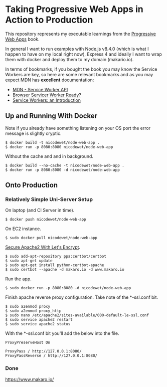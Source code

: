 # Taking Progressive Web Apps in Action to Production

This repository represents my executable learnings from the [Progressive Web Apps](https://www.manning.com/books/progressive-web-apps) book.

In general I want to run examples with Node.js v8.4.0 (which is what I happen to have on my local right now), Express 4 and ideally I want to wrap them with docker and deploy them to my domain (makario.io).

In terms of bookmarks, if you bought the book you may know the Service Workers are key, so here are some relevant bookmarks and as you may expect MDN has **excellent** documentation:

* [MDN - Service Worker API](https://developer.mozilla.org/en/docs/Web/API/Service_Worker_API)
* [Browser Servicer Worker Ready?](https://jakearchibald.github.io/isserviceworkerready/)
* [Service Workers: an Introduction](https://developers.google.com/web/fundamentals/getting-started/primers/service-workers)

## Up and Running With Docker

Note if you already have something listening on your OS port the error message is slightly cryptic.

```
$ docker build -t nicodewet/node-web-app .
$ docker run -p 8080:8080 nicodewet/node-web-app
```

Without the cache and and in background.

```
$ docker build --no-cache -t nicodewet/node-web-app .
$ docker run -p 8080:8080 -d nicodewet/node-web-app
```

## Onto Production

### Relatively Simple Uni-Server Setup

On laptop (and CI Server in time).

```
$ docker push nicodewet/node-web-app
```

On EC2 instance.

```
$ sudo docker pull nicodewet/node-web-app  
```

[Secure Apache2 With Let's Encrypt](https://www.digitalocean.com/community/tutorials/how-to-secure-apache-with-let-s-encrypt-on-ubuntu-16-04).

```
$ sudo add-apt-repository ppa:certbot/certbot
$ sudo apt-get update
$ sudo apt-get install python-certbot-apache
$ sudo certbot --apache -d makaro.io -d www.makaro.io
```

Run the app.

```
$ sudo docker run -p 8080:8080 -d nicodewet/node-web-app
```

Finish apache reverse proxy configuration. Take note of the *-ssl.conf bit.

```
$ sudo a2enmod proxy
$ sudo a2enmod proxy_http
$ sudo nano /etc/apache2/sites-available/000-default-le-ssl.conf 
$ sudo service apache2 restart
$ sudo service apache2 status
```

With the *-ssl.conf bit you'll add the below into the file.

```
ProxyPreserveHost On

ProxyPass / http://127.0.0.1:8080/
ProxyPassReverse / http://127.0.0.1:8080/
```

### Done

https://www.makaro.io/
